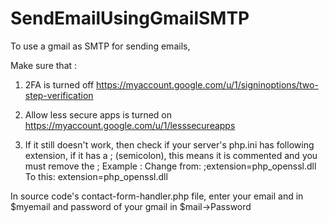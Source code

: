# SendEmailUsingGmailSMTP

To use a gmail as SMTP for sending emails,

Make sure that : 
1. 2FA is turned off
https://myaccount.google.com/u/1/signinoptions/two-step-verification

2. Allow less secure apps is turned on 
https://myaccount.google.com/u/1/lesssecureapps

3. If it still doesn't work, then check if your server's php.ini has following extension, if it has a ; (semicolon), this means it is commented and you must remove the ;
Example : 
Change from: ;extension=php_openssl.dll
To this: extension=php_openssl.dll

In source code's contact-form-handler.php file, enter your email and in $myemail and password of your gmail in $mail->Password
